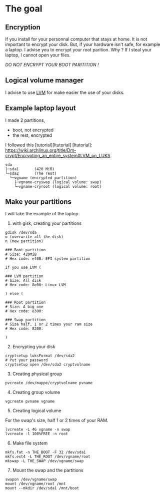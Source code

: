 # The goal

## Encryption

If you install for your personnal computer that stays at home.
It is not important to encrypt your disk. But, if your hardware isn't safe,
for example a laptop. I advise you to encrypt your root parition. Why ?
If I steal your laptop, I cannot open your files.

_DO NOT ENCRYPT YOUR BOOT PARITITION !_


## Logical volume manager

I advise to use [LVM][llvm] for make easier the use of your disks.

[llvm]: https://wiki.archlinux.org/title/LVM


## Example laptop layout

I made 2 partitions,
* boot, not encrypted
* the rest, encrypted

I followed this [tutorial][ltutorial]
[ltutorial]: https://wiki.archlinux.org/title/Dm-crypt/Encrypting_an_entire_system#LVM_on_LUKS

```
sda
├─sda1       (420 MiB)
└─sda2       (The rest)
  └─vgname (encrypted partition)
    ├─vgname-cryswap (logical volume: swap)
    └─vgname-cryroot (logical volume: root)
```

## Make your partitions

I will take the example of the laptop

1. with gisk, creating your partitions

```
gdisk /dev/sda
o (overwrite all the disk)
n (new partition)

### Boot partition
# Size: 420MiB
# Hex code: ef00: EFI system partition

if you use LVM (

### LVM partition
# Size: All disk
# Hex code: 8e00: Linux LVM

) else (

### Root partition
# Size: A big one
# Hex code: 8300:

### Swap partition
# Size half, 1 or 2 times your ram size
# Hex code: 8200:

)
```

2. Encrypting your disk

```
cryptsetup luksFormat /dev/sda2
# Put your password
cryptsetup open /dev/sda2 cryptvolname
```


3. Creating physical group

```
pvcreate /dev/mappe/cryptvolname pvname
```


4. Creating group volume

```
vgcreate pvname vgname
```


5. Creating logical volume

For the swap's size, half 1 or 2 times of your RAM.

```
lvcreate -L 4G vgname -n swap
lvcreate -l 100%FREE -n root
```


6. Make file system

```
mkfs.fat -n THE_BOOT -F 32 /dev/sda1
mkfs.ext4 -L THE_ROOT /dev/vgname/root
mkswap -L THE_SWAP /dev/vgname/swap
```


7. Mount the swap and the partitions

```
swapon /dev/vgname/swap
mount /dev/vgname/root /mnt
mount --mkdir /dev/sda1 /mnt/boot
```
